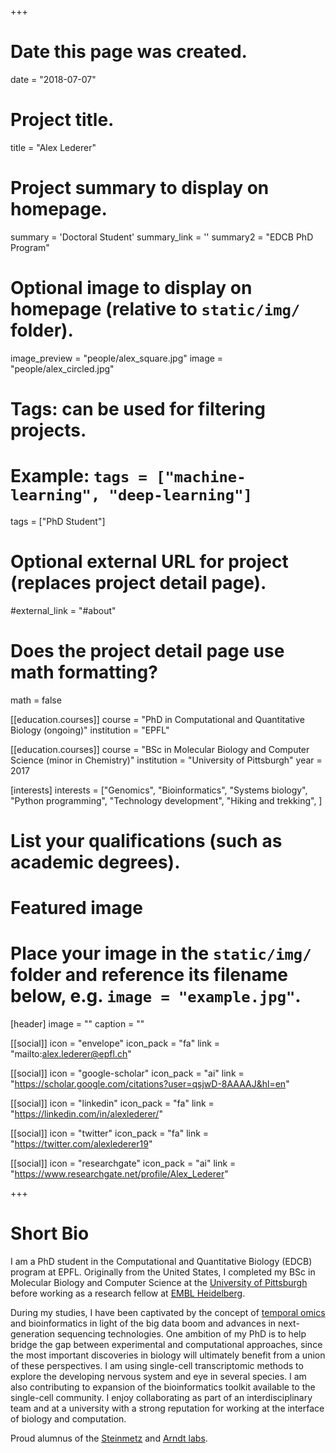 +++
# Date this page was created.
date = "2018-07-07"

# Project title.
title = "Alex Lederer"

# Project summary to display on homepage.
summary = 'Doctoral Student'
summary_link = ''
summary2 = "EDCB PhD Program"

# Optional image to display on homepage (relative to `static/img/` folder).
image_preview = "people/alex_square.jpg"
image = "people/alex_circled.jpg"

# Tags: can be used for filtering projects.
# Example: `tags = ["machine-learning", "deep-learning"]`
tags = ["PhD Student"]

# Optional external URL for project (replaces project detail page).
#external_link = "#about"

# Does the project detail page use math formatting?
math = false

[[education.courses]]
course = "PhD in Computational and Quantitative Biology (ongoing)"
institution = "EPFL"

[[education.courses]]
course = "BSc in Molecular Biology and Computer Science (minor in Chemistry)"
institution = "University of Pittsburgh"
year = 2017

[interests]
  interests = ["Genomics",
  "Bioinformatics",
  "Systems biology",
  "Python programming",
  "Technology development",
  "Hiking and trekking",
  ]

# List your qualifications (such as academic degrees).
# Featured image
# Place your image in the `static/img/` folder and reference its filename below, e.g. `image = "example.jpg"`.
[header]
image = ""
caption = ""

[[social]]
icon = "envelope"
icon_pack = "fa"
link = "mailto:alex.lederer@epfl.ch"

[[social]]
icon = "google-scholar"
icon_pack = "ai"
link = "https://scholar.google.com/citations?user=qsjwD-8AAAAJ&hl=en"

[[social]]
icon = "linkedin"
icon_pack = "fa"
link = "https://linkedin.com/in/alexlederer/"

[[social]]
icon = "twitter"
icon_pack = "fa"
link = "https://twitter.com/alexlederer19"

[[social]]
icon = "researchgate"
icon_pack = "ai"
link = "https://www.researchgate.net/profile/Alex_Lederer"

 
+++
 
# Short Bio

I am a PhD student in the Computational and Quantitative Biology (EDCB) program at EPFL. Originally from the United States, I completed my BSc in Molecular Biology and Computer Science at the [University of Pittsburgh](https://www.pitt.edu/) before working as a research fellow at [EMBL Heidelberg](https://www.embl.de/).

During my studies, I have been captivated by the concept of [temporal omics](https://www.sciencedirect.com/science/article/pii/S0958166919301430) and bioinformatics in light of the big data boom and advances in next-generation sequencing technologies. One ambition of my PhD is to help bridge the gap between experimental and computational approaches, since the most important discoveries in biology will ultimately benefit from a union of these perspectives. I am using single-cell transcriptomic methods to explore the developing nervous system and eye in several species. I am also contributing to expansion of the bioinformatics toolkit available to the single-cell community. I enjoy collaborating as part of an interdisciplinary team and at a university with a strong reputation for working at the interface of biology and computation.

Proud alumnus of the [Steinmetz](https://www.embl.de/research/units/genome_biology/steinmetz/) and [Arndt labs](https://www.biology.pitt.edu/person/karen-arndt).
